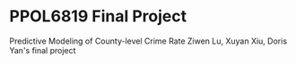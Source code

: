 # PPOL6819 Final Project
Predictive Modeling of County-level Crime Rate
Ziwen Lu, Xuyan Xiu, Doris Yan's final project